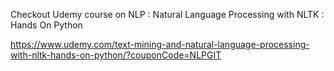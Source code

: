 

Checkout Udemy course on NLP : Natural Language Processing with NLTK : Hands On Python

https://www.udemy.com/text-mining-and-natural-language-processing-with-nltk-hands-on-python/?couponCode=NLPGIT
